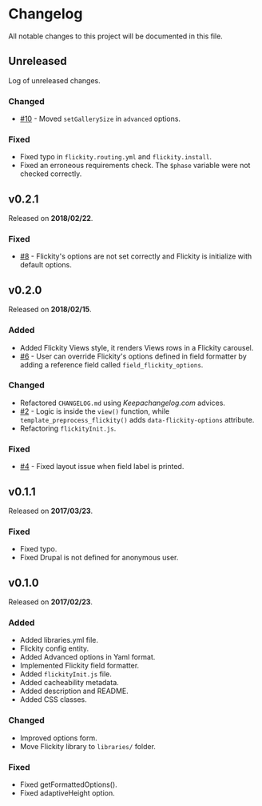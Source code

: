 # Changelog

All notable changes to this project will be documented in this file.

## Unreleased

Log of unreleased changes.

### Changed

- [#10](https://github.com/OutlawPlz/drupal_flickity/issues/10) - Moved
`setGallerySize` in `advanced` options.

### Fixed

- Fixed typo in `flickity.routing.yml` and `flickity.install`.
- Fixed an erroneous requirements check. The `$phase` variable were not checked 
correctly.

## v0.2.1

Released on **2018/02/22**.

### Fixed

- [#8](https://github.com/OutlawPlz/drupal_flickity/issues/8) - Flickity's
options are not set correctly and Flickity is initialize with default options.

## v0.2.0

Released on **2018/02/15**.

### Added

- Added Flickity Views style, it renders Views rows in a Flickity carousel.
- [#6](https://github.com/OutlawPlz/drupal_flickity/issues/6) - User can override
Flickity's options defined in field formatter by adding a reference field called
`field_flickity_options`.

### Changed

- Refactored `CHANGELOG.md` using *Keepachangelog.com* advices.
- [#2](https://github.com/OutlawPlz/drupal_flickity/issues/2) - Logic is inside
the `view()` function, while `template_preprocess_flickity()` adds
`data-flickity-options` attribute.
- Refactoring `flickityInit.js`.

### Fixed

- [#4](https://github.com/OutlawPlz/drupal_flickity/issues/4) - Fixed layout
issue when field label is printed.

## v0.1.1

Released on **2017/03/23**.

### Fixed

- Fixed typo.
- Fixed Drupal is not defined for anonymous user.

## v0.1.0

Released on **2017/02/23**.

### Added

- Added libraries.yml file.
- Flickity config entity.
- Added Advanced options in Yaml format.
- Implemented Flickity field formatter.
- Added `flickityInit.js` file.
- Added cacheability metadata.
- Added description and README.
- Added CSS classes.

### Changed

- Improved options form.
- Move Flickity library to `libraries/` folder.

### Fixed

- Fixed getFormattedOptions().
- Fixed adaptiveHeight option.
